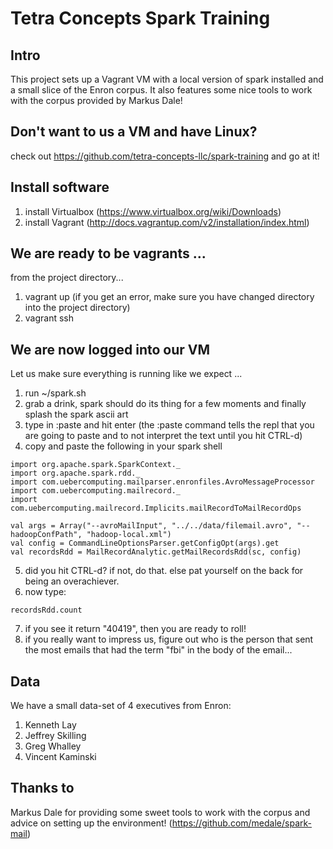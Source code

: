 # Tetra Concepts Spark Training
## Intro
This project sets up a Vagrant VM with a local version of spark installed and a small slice of the Enron corpus.  It also features some nice tools to work with the corpus provided by Markus Dale!

## Don't want to us a VM and have Linux?
check out https://github.com/tetra-concepts-llc/spark-training and go at it!

## Install software
1. install Virtualbox (https://www.virtualbox.org/wiki/Downloads)
2. install Vagrant (http://docs.vagrantup.com/v2/installation/index.html)

## We are ready to be vagrants ...
from the project directory...

1. vagrant up (if you get an error, make sure you have changed directory into the project directory)
2. vagrant ssh

## We are now logged into our VM
Let us make sure everything is running like we expect ...

1. run ~/spark.sh
2. grab a drink, spark should do its thing for a few moments and finally splash the spark ascii art
3. type in :paste and hit enter (the :paste command tells the repl that you are going to paste and to not interpret the text until you hit CTRL-d)
4. copy and paste the following in your spark shell

  ``` 
  import org.apache.spark.SparkContext._
  import org.apache.spark.rdd._
  import com.uebercomputing.mailparser.enronfiles.AvroMessageProcessor
  import com.uebercomputing.mailrecord._
  import com.uebercomputing.mailrecord.Implicits.mailRecordToMailRecordOps

  val args = Array("--avroMailInput", "../../data/filemail.avro", "--hadoopConfPath", "hadoop-local.xml")
  val config = CommandLineOptionsParser.getConfigOpt(args).get
  val recordsRdd = MailRecordAnalytic.getMailRecordsRdd(sc, config)
  ```
  
5. did you hit CTRL-d? if not, do that. else pat yourself on the back for being an overachiever.
6. now type: 

  ```
  recordsRdd.count
  ```

7. if you see it return "40419", then you are ready to roll!
8. if you really want to impress us, figure out who is the person that sent the most emails that had the term "fbi" in the body of the email...

## Data
We have a small data-set of 4 executives from Enron:

1. Kenneth Lay
2. Jeffrey Skilling
3. Greg Whalley
4. Vincent Kaminski

## Thanks to
Markus Dale for providing some sweet tools to work with the corpus and advice on setting up the environment! (https://github.com/medale/spark-mail)
